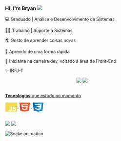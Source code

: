 ### Hi, I'm Bryan <img src="https://media.giphy.com/media/hvRJCLFzcasrR4ia7z/giphy.gif" width="30" >

💻 Graduado | Análise e Desenvolvimento de Sistemas

👨‍💻 Trabalho | Suporte a Sistemas 

🌎 Gosto de aprender coisas novas

🚩 Aprendo de uma forma rápida

🧭 Iniciante na carreira dev, voltado à área de Front-End

✨ INFJ-T

<div align="center">
  <a href="https://github.com/luizbryanc">
  <img height="145em" src="https://github-readme-stats.vercel.app/api?username=luizbryanc&show_icons=true&theme=dark&include_all_commits=true&count_private=true"/>
  <img height="145em" src="https://github-readme-stats.vercel.app/api/top-langs/?username=luizbryanc&layout=compact&langs_count=7&theme=dark"/>
</div>
<div style="display: inline_block"><br>
  <p><strong>Tecnologias</strong> que estudo no momento</p>
  <img align="center" alt="Símbolo da tecnologia JavaScript. É um quadrado amarelo com as inicias "JS"" height="30" width="40" src="https://raw.githubusercontent.com/devicons/devicon/master/icons/javascript/javascript-plain.svg">
  <img align="center" alt="Símbolo da tecnologia HTML5. É um escudo laranja com o número 5 na cor branca" height="30" width="40" src="https://raw.githubusercontent.com/devicons/devicon/master/icons/html5/html5-original.svg">
  <img align="center" alt="Símbolo da tecnologia CSS3. É um escudo azul com o número 3 na cor branca" height="30" width="40" src="https://raw.githubusercontent.com/devicons/devicon/master/icons/css3/css3-original.svg">
</div>

  ##

<div> 
  <a href="https://www.instagram.com/bryanluizc/" target="_blank"><img src="https://img.shields.io/badge/-Instagram-%23E4405F?style=for-the-badge&logo=instagram&logoColor=white" target="_blank"></a>
  <a href="https://www.linkedin.com/in/bryanluizcerri/" target="_blank"><img src="https://img.shields.io/badge/-LinkedIn-%230077B5?style=for-the-badge&logo=linkedin&logoColor=white" target="_blank"></a> 
 
  ![Snake animation](https://github.com/luizbryanc/luizbryanc/blob/output/github-contribution-grid-snake.svg)
 
</div>
